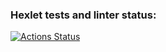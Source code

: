 ### Hexlet tests and linter status:
[![Actions Status](https://github.com/Kostik2764/frontend-project-44/actions/workflows/hexlet-check.yml/badge.svg)](https://github.com/Kostik2764/frontend-project-44/actions)

